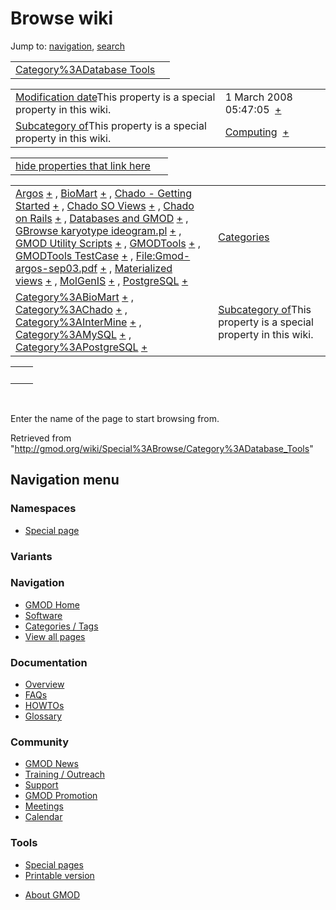 <div id="mw-page-base" class="noprint">

</div>

<div id="mw-head-base" class="noprint">

</div>

<div id="content" class="mw-body" role="main">

<span id="top"></span>

<div id="mw-js-message" style="display:none;">

</div>



# <span dir="auto">Browse wiki</span>

<div id="bodyContent">

<div id="contentSub">

</div>

<div id="jump-to-nav" class="mw-jump">

Jump to: [navigation](#mw-navigation), [search](#p-search)

</div>

<div id="mw-content-text">

|  |  |
|----|----|
| [Category%3ADatabase Tools](/wiki/Category%3ADatabase_Tools "Category%3ADatabase Tools") |  |

|  |  |
|----|----|
| <span class="smw-highlighter" data-type="1" state="inline" data-title="Property"><span class="smwbuiltin">[Modification date](/wiki/Property:Modification_date "Property:Modification date")</span><span class="smwttcontent">This property is a special property in this wiki.</span></span> | <span class="smwb-value">1 March 2008 05:47:05  <span class="smwsearch">[+](/wiki/Special%3ASearchByProperty/Modification-20date/1-20March-202008-2005:47:05 "Special%3ASearchByProperty/Modification-20date/1-20March-202008-2005:47:05")</span></span> |
| <span class="smw-highlighter" data-type="1" state="inline" data-title="Property"><span class="smwbuiltin">[Subcategory of](/wiki/Property:Subcategory_of "Property:Subcategory of")</span><span class="smwttcontent">This property is a special property in this wiki.</span></span> | <span class="smwb-value">[Computing](/wiki/Category%3AComputing "Category%3AComputing")  <span class="smwsearch">[+](/wiki/Special%3ASearchByProperty/Subcategory-20of/Computing "Special%3ASearchByProperty/Subcategory-20of/Computing")</span></span> |

<span id="smw_browse_incoming"></span>

|  |  |
|----|----|
| [hide properties that link here](/mediawiki/index.php?title=Special:Browse&offset=0&dir=out&article=Category%3ADatabase+Tools)  |  |

|  |  |
|----|----|
| <span class="smwb-ivalue">[Argos](/wiki/Argos "Argos") <span class="smwbrowse">[+](/wiki/Special%3ABrowse/Argos "Special%3ABrowse/Argos")</span></span> , <span class="smwb-ivalue">[BioMart](/wiki/BioMart "BioMart") <span class="smwbrowse">[+](/wiki/Special%3ABrowse/BioMart "Special%3ABrowse/BioMart")</span></span> , <span class="smwb-ivalue">[Chado - Getting Started](/wiki/Chado_-_Getting_Started "Chado - Getting Started") <span class="smwbrowse">[+](/wiki/Special%3ABrowse/Chado-20-2D-20Getting-20Started "Special%3ABrowse/Chado-20-2D-20Getting-20Started")</span></span> , <span class="smwb-ivalue">[Chado SO Views](/wiki/Chado_SO_Views "Chado SO Views") <span class="smwbrowse">[+](/wiki/Special%3ABrowse/Chado-20SO-20Views "Special%3ABrowse/Chado-20SO-20Views")</span></span> , <span class="smwb-ivalue">[Chado on Rails](/wiki/Chado_on_Rails "Chado on Rails") <span class="smwbrowse">[+](/wiki/Special%3ABrowse/Chado-20on-20Rails "Special%3ABrowse/Chado-20on-20Rails")</span></span> , <span class="smwb-ivalue">[Databases and GMOD](/wiki/Databases_and_GMOD "Databases and GMOD") <span class="smwbrowse">[+](/wiki/Special%3ABrowse/Databases-20and-20GMOD "Special%3ABrowse/Databases-20and-20GMOD")</span></span> , <span class="smwb-ivalue">[GBrowse karyotype ideogram.pl](/wiki/GBrowse_karyotype_ideogram.pl "GBrowse karyotype ideogram.pl") <span class="smwbrowse">[+](/wiki/Special%3ABrowse/GBrowse-20karyotype-20ideogram.pl "Special%3ABrowse/GBrowse-20karyotype-20ideogram.pl")</span></span> , <span class="smwb-ivalue">[GMOD Utility Scripts](/wiki/GMOD_Utility_Scripts "GMOD Utility Scripts") <span class="smwbrowse">[+](/wiki/Special%3ABrowse/GMOD-20Utility-20Scripts "Special%3ABrowse/GMOD-20Utility-20Scripts")</span></span> , <span class="smwb-ivalue">[GMODTools](/wiki/GMODTools "GMODTools") <span class="smwbrowse">[+](/wiki/Special%3ABrowse/GMODTools "Special%3ABrowse/GMODTools")</span></span> , <span class="smwb-ivalue">[GMODTools TestCase](/wiki/GMODTools_TestCase "GMODTools TestCase") <span class="smwbrowse">[+](/wiki/Special%3ABrowse/GMODTools-20TestCase "Special%3ABrowse/GMODTools-20TestCase")</span></span> , <span class="smwb-ivalue">[File:Gmod-argos-sep03.pdf](/wiki/File:Gmod-argos-sep03.pdf "File:Gmod-argos-sep03.pdf") <span class="smwbrowse">[+](/wiki/Special%3ABrowse/File:Gmod-2Dargos-2Dsep03.pdf "Special%3ABrowse/File:Gmod-2Dargos-2Dsep03.pdf")</span></span> , <span class="smwb-ivalue">[Materialized views](/wiki/Materialized_views "Materialized views") <span class="smwbrowse">[+](/wiki/Special%3ABrowse/Materialized-20views "Special%3ABrowse/Materialized-20views")</span></span> , <span class="smwb-ivalue">[MolGenIS](/wiki/MolGenIS "MolGenIS") <span class="smwbrowse">[+](/wiki/Special%3ABrowse/MolGenIS "Special%3ABrowse/MolGenIS")</span></span> , <span class="smwb-ivalue">[PostgreSQL](/wiki/PostgreSQL "PostgreSQL") <span class="smwbrowse">[+](/wiki/Special%3ABrowse/PostgreSQL "Special%3ABrowse/PostgreSQL")</span></span> | [Categories](/wiki/Special:Categories "Special:Categories") |
| <span class="smwb-ivalue">[Category%3ABioMart](/wiki/Category%3ABioMart "Category%3ABioMart") <span class="smwbrowse">[+](/wiki/Special%3ABrowse/Category%3ABioMart "Special%3ABrowse/Category%3ABioMart")</span></span> , <span class="smwb-ivalue">[Category%3AChado](/wiki/Category%3AChado "Category%3AChado") <span class="smwbrowse">[+](/wiki/Special%3ABrowse/Category%3AChado "Special%3ABrowse/Category%3AChado")</span></span> , <span class="smwb-ivalue">[Category%3AInterMine](/wiki/Category%3AInterMine "Category%3AInterMine") <span class="smwbrowse">[+](/wiki/Special%3ABrowse/Category%3AInterMine "Special%3ABrowse/Category%3AInterMine")</span></span> , <span class="smwb-ivalue">[Category%3AMySQL](/wiki/Category%3AMySQL "Category%3AMySQL") <span class="smwbrowse">[+](/wiki/Special%3ABrowse/Category%3AMySQL "Special%3ABrowse/Category%3AMySQL")</span></span> , <span class="smwb-ivalue">[Category%3APostgreSQL](/wiki/Category%3APostgreSQL "Category%3APostgreSQL") <span class="smwbrowse">[+](/wiki/Special%3ABrowse/Category%3APostgreSQL "Special%3ABrowse/Category%3APostgreSQL")</span></span> | <span class="smw-highlighter" data-type="1" state="inline" data-title="Property"><span class="smwbuiltin">[Subcategory of](/wiki/Property:Subcategory_of "Property:Subcategory of")</span><span class="smwttcontent">This property is a special property in this wiki.</span></span> |

|     |     |
|-----|-----|
|     |     |

 

Enter the name of the page to start browsing from.  

</div>

<div class="printfooter">

Retrieved from
"<http://gmod.org/wiki/Special%3ABrowse/Category%3ADatabase_Tools>"

</div>

<div id="catlinks" class="catlinks catlinks-allhidden">

</div>

<div class="visualClear">

</div>

</div>

</div>

<div id="mw-navigation">

## Navigation menu

<div id="mw-head">



<div id="left-navigation">

<div id="p-namespaces" class="vectorTabs" role="navigation"
aria-labelledby="p-namespaces-label">

### Namespaces

- <span id="ca-nstab-special">[Special
  page](/wiki/Special%3ABrowse/Category%3ADatabase_Tools "This is a special page, you cannot edit the page itself")</span>

</div>

<div id="p-variants" class="vectorMenu emptyPortlet" role="navigation"
aria-labelledby="p-variants-label">

### 

### Variants[](#)

<div class="menu">

</div>

</div>

</div>





</div>



</div>

</div>

</div>

<div id="mw-panel">

<div id="p-logo" role="banner">

<a href="/wiki/Main_Page"
style="background-image: url(http://gmod.org/images/GMOD-cogs.png);"
title="Visit the main page"></a>

</div>

<div id="p-Navigation" class="portal" role="navigation"
aria-labelledby="p-Navigation-label">

### Navigation

<div class="body">

- <span id="n-GMOD-Home">[GMOD Home](/wiki/Main_Page)</span>
- <span id="n-Software">[Software](/wiki/GMOD_Components)</span>
- <span id="n-Categories-.2F-Tags">[Categories /
  Tags](/wiki/Categories)</span>
- <span id="n-View-all-pages">[View all
  pages](/wiki/Special:AllPages)</span>

</div>

</div>

<div id="p-Documentation" class="portal" role="navigation"
aria-labelledby="p-Documentation-label">

### Documentation

<div class="body">

- <span id="n-Overview">[Overview](/wiki/Overview)</span>
- <span id="n-FAQs">[FAQs](/wiki/Category%3AFAQ)</span>
- <span id="n-HOWTOs">[HOWTOs](/wiki/Category%3AHOWTO)</span>
- <span id="n-Glossary">[Glossary](/wiki/Glossary)</span>

</div>

</div>

<div id="p-Community" class="portal" role="navigation"
aria-labelledby="p-Community-label">

### Community

<div class="body">

- <span id="n-GMOD-News">[GMOD News](/wiki/GMOD_News)</span>
- <span id="n-Training-.2F-Outreach">[Training /
  Outreach](/wiki/Training_and_Outreach)</span>
- <span id="n-Support">[Support](/wiki/Support)</span>
- <span id="n-GMOD-Promotion">[GMOD
  Promotion](/wiki/GMOD_Promotion)</span>
- <span id="n-Meetings">[Meetings](/wiki/Meetings)</span>
- <span id="n-Calendar">[Calendar](/wiki/Calendar)</span>

</div>

</div>

<div id="p-tb" class="portal" role="navigation"
aria-labelledby="p-tb-label">

### Tools

<div class="body">

- <span id="t-specialpages"><a href="/wiki/Special:SpecialPages" accesskey="q"
  title="A list of all special pages [q]">Special pages</a></span>
- <span id="t-print"><a
  href="/mediawiki/index.php?title=Special%3ABrowse/Category%3ADatabase_Tools&amp;printable=yes"
  rel="alternate" accesskey="p"
  title="Printable version of this page [p]">Printable version</a></span>

</div>

</div>

</div>

</div>

<div id="footer" role="contentinfo">

- <span id="footer-places-about">[About
  GMOD](/wiki/GMOD:About "GMOD:About")</span>

<!-- -->






</div>
